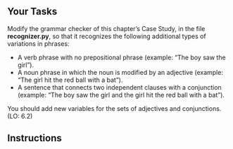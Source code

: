 ## Your Tasks

Modify the grammar checker of this chapter’s Case Study, in the file **recognizer.py**, so that it recognizes the following additional types of variations in phrases:

- A verb phrase with no prepositional phrase (example: “The boy saw the girl”).
- A noun phrase in which the noun is modified by an adjective (example: “The girl hit the red ball with a bat”).
- A sentence that connects two independent clauses with a conjunction (example: “The boy saw the girl and the girl hit the red ball with a bat”).

You should add new variables for the sets of adjectives and conjunctions. (LO: 6.2)

## Instructions
